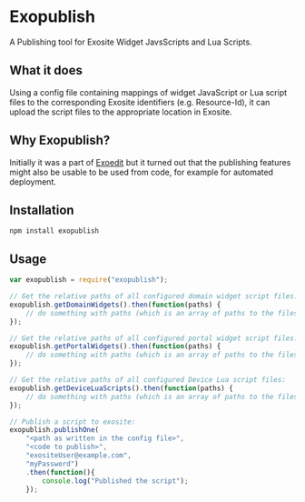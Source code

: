 # Exopublish
A Publishing tool for Exosite Widget JavsScripts and Lua Scripts.

## What it does
Using a config file containing mappings of widget JavaScript or Lua script files to the corresponding Exosite identifiers (e.g. Resource-Id), it can upload the script files to the appropriate location in Exosite.

## Why Exopublish?
Initially it was a part of [Exoedit](https://github.com/teggno/exoedit) but it turned out that the publishing features might also be usable to be used from code, for example for automated deployment.

## Installation
`npm install exopublish`

## Usage
```javascript
var exopublish = require("exopublish");

// Get the relative paths of all configured domain widget script files:
exopublish.getDomainWidgets().then(function(paths) {
    // do something with paths (which is an array of paths to the files)
});

// Get the relative paths of all configured portal widget script files:
exopublish.getPortalWidgets().then(function(paths) {
    // do something with paths (which is an array of paths to the files)
});

// Get the relative paths of all configured Device Lua script files:
exopublish.getDeviceLuaScripts().then(function(paths) {
    // do something with paths (which is an array of paths to the files)
});

// Publish a script to exosite:
exopublish.publishOne(
    "<path as written in the config file>", 
    "<code to publish>", 
    "exositeUser@example.com", 
    "myPassword")
    .then(function(){
        console.log("Published the script");
    });
```
